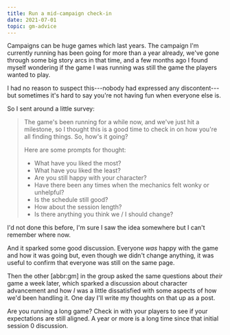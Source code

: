 ```yaml
---
title: Run a mid-campaign check-in
date: 2021-07-01
topic: gm-advice
---
```


Campaigns can be huge games which last years.  The campaign I'm
currently running has been going for more than a year already, we've
gone through some big story arcs in that time, and a few months ago I
found myself wondering if the game I was running was still the game
the players wanted to play.

I had no reason to suspect this---nobody had expressed any
discontent---but sometimes it's hard to say you're not having fun when
everyone else is.

So I sent around a little survey:

> The game's been running for a while now, and we've just hit a
> milestone, so I thought this is a good time to check in on how
> you're all finding things.  So, how's it going?
>
> Here are some prompts for thought:
>
> - What have you liked the most?
> - What have you liked the least?
> - Are you still happy with your character?
> - Have there been any times when the mechanics felt wonky or unhelpful?
> - Is the schedule still good?
> - How about the session length?
> - Is there anything you think we / I should change?

I'd not done this before, I'm sure I saw the idea somewhere but I
can't remember where now.

And it sparked some good discussion.  Everyone *was* happy with the
game and how it was going but, even though we didn't change anything,
it was useful to confirm that everyone was still on the same page.

Then the other [abbr:gm] in the group asked the same questions about
*their* game a week later, which sparked a discussion about character
advancement and how *I* was a little dissatisfied with some aspects of
how we'd been handling it.  One day I'll write my thoughts on that up
as a post.

Are you running a long game?  Check in with your players to see if
your expectations are still aligned.  A year or more is a long time
since that initial session 0 discussion.
